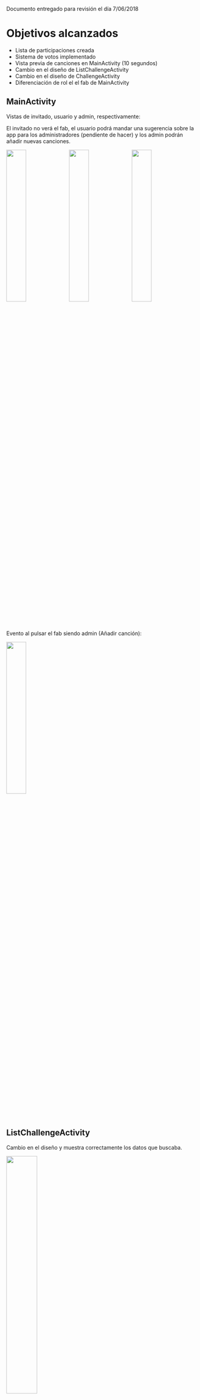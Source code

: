 Documento entregado para revisión el día 7/06/2018

# Objetivos alcanzados

- Lista de participaciones creada
- Sistema de votos implementado
- Vista previa de canciones en MainActivity (10 segundos)
- Cambio en el diseño de ListChallengeActivity
- Cambio en el diseño de ChallengeActivity
- Diferenciación de rol el el fab de MainActivity

## MainActivity
Vistas de invitado, usuario y admin, respectivamente:

El invitado no verá el fab, el usuario podrá mandar una sugerencia sobre la app para los administradores (pendiente de hacer) y los admin podrán añadir nuevas canciones.

<img src="https://i.imgur.com/vGWl4Md.png" width="32%"> <img src="https://i.imgur.com/CnbDeYH.png" width="32%"> <img src="https://i.imgur.com/G7b5KV7.png" width="32%">

Evento al pulsar el fab siendo admin (Añadir canción):

<img src="https://i.imgur.com/R1O8npj.png" width="32%">


## ListChallengeActivity

Cambio en el diseño y muestra correctamente los datos que buscaba.

<img src="https://i.imgur.com/3VEqwf1.png" width="40%">

## ChallengeActivity

Implementación del sistema de votos. Cada usuario podrá votar una sola vez por reto y una vez salga de la actividad no podrá modificar el voto.

<img src="https://i.imgur.com/EOj3cO9.png" width="32%"> <img src="https://i.imgur.com/iOmcQ06.png" width="32%"> <img src="https://i.imgur.com/obFq6I8.png" width="32%">
